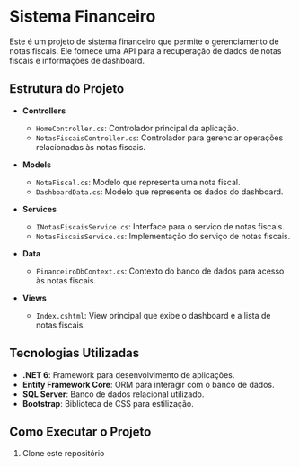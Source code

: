 # Sistema Financeiro

Este é um projeto de sistema financeiro que permite o gerenciamento de notas fiscais. Ele fornece uma API para a recuperação de dados de notas fiscais e informações de dashboard.

## Estrutura do Projeto

- **Controllers**
  - `HomeController.cs`: Controlador principal da aplicação.
  - `NotasFiscaisController.cs`: Controlador para gerenciar operações relacionadas às notas fiscais.

- **Models**
  - `NotaFiscal.cs`: Modelo que representa uma nota fiscal.
  - `DashboardData.cs`: Modelo que representa os dados do dashboard.

- **Services**
  - `INotasFiscaisService.cs`: Interface para o serviço de notas fiscais.
  - `NotasFiscaisService.cs`: Implementação do serviço de notas fiscais.

- **Data**
  - `FinanceiroDbContext.cs`: Contexto do banco de dados para acesso às notas fiscais.

- **Views**
  - `Index.cshtml`: View principal que exibe o dashboard e a lista de notas fiscais.

## Tecnologias Utilizadas

- **.NET 6**: Framework para desenvolvimento de aplicações.
- **Entity Framework Core**: ORM para interagir com o banco de dados.
- **SQL Server**: Banco de dados relacional utilizado.
- **Bootstrap**: Biblioteca de CSS para estilização.

## Como Executar o Projeto

1. Clone este repositório
